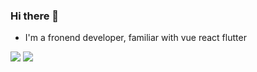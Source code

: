 ### Hi there 👋

- I'm a fronend developer, familiar with vue react flutter

![](https://github-readme-stats.vercel.app/api?username=stonega&show_icons=true&icon_color=0366d6&text_color=24292e&bg_color=ffffff&hide_title=true)
![](https://github-readme-stats.vercel.app/api/top-langs/?username=stonega&layout=compact)

